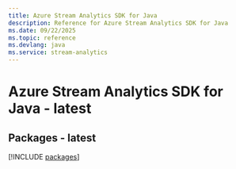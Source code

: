 ```yaml
---
title: Azure Stream Analytics SDK for Java
description: Reference for Azure Stream Analytics SDK for Java
ms.date: 09/22/2025
ms.topic: reference
ms.devlang: java
ms.service: stream-analytics
---
```

# Azure Stream Analytics SDK for Java - latest
## Packages - latest
[!INCLUDE [packages](stream-analytics-index.md)]